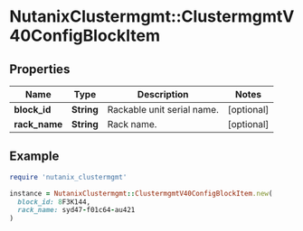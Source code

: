 # NutanixClustermgmt::ClustermgmtV40ConfigBlockItem

## Properties

| Name | Type | Description | Notes |
| ---- | ---- | ----------- | ----- |
| **block_id** | **String** | Rackable unit serial name. | [optional] |
| **rack_name** | **String** | Rack name. | [optional] |

## Example

```ruby
require 'nutanix_clustermgmt'

instance = NutanixClustermgmt::ClustermgmtV40ConfigBlockItem.new(
  block_id: 8F3K144,
  rack_name: syd47-f01c64-au421
)
```

